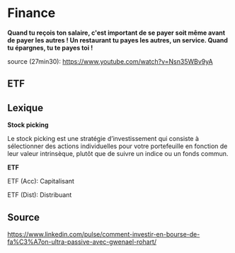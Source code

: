 # Finance

__Quand tu reçois ton salaire, c'est important de se payer soit même avant de payer les autres ! Un restaurant tu payes les autres, un service. Quand tu épargnes, tu te payes toi !__

source (27min30): https://www.youtube.com/watch?v=Nsn35WBv9yA



## ETF




## Lexique


__Stock picking__

Le stock picking est une stratégie d’investissement qui consiste à sélectionner des actions individuelles pour votre portefeuille en fonction de leur valeur intrinsèque, plutôt que de suivre un indice ou un fonds commun. 

__ETF__

ETF (Acc): Capitalisant

ETF (Dist): Distribuant


## Source

https://www.linkedin.com/pulse/comment-investir-en-bourse-de-fa%C3%A7on-ultra-passive-avec-gwenael-rohart/
